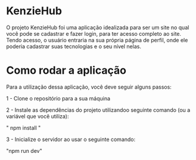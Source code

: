 # KenzieHub
O projeto KenzieHub foi uma aplicação idealizada para ser um site no qual você pode se cadastrar e fazer login, para ter acesso completo ao site. Tendo acesso, o usuário entraria na sua própria página de perfil, onde ele poderia cadastrar suas tecnologias e o seu nível nelas. 

# Como rodar a aplicação

Para a utilização dessa aplicação, você deve seguir alguns passos:

1 - Clone o repositório para a sua máquina

2 - Instale as dependências do projeto utilizandoo seguinte comando (ou a variável que você utiliza):

" npm install "

3 - Inicialize o servidor ao usar o seguinte comando:

"npm run dev"
